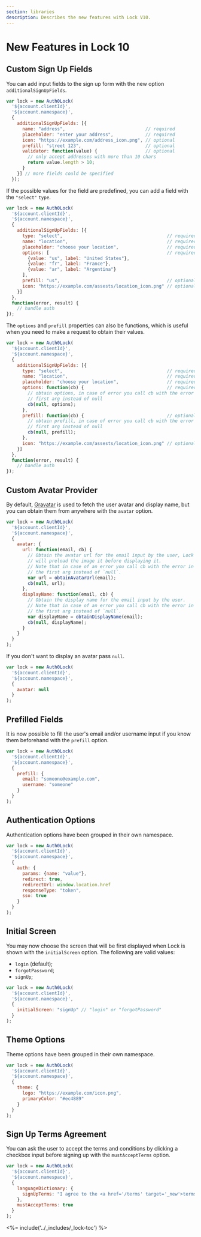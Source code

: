 ```yaml
---
section: libraries
description: Describes the new features with Lock V10.
---
```


# New Features in Lock 10

## Custom Sign Up Fields

You can add input fields to the sign up form with the new option `additionalSignUpFields`.

```js
var lock = new Auth0Lock(
  '${account.clientId}',
  '${account.namespace}',
  {
    additionalSignUpFields: [{
      name: "address",                              // required
      placeholder: "enter your address",            // required
      icon: "https://example.com/address_icon.png", // optional
      prefill: "street 123",                        // optional
      validator: function(value) {                  // optional
        // only accept addresses with more than 10 chars
        return value.length > 10;
      }
    }] // more fields could be specified
  });
```

If the possible values for the field are predefined, you can add a field with the `"select"` `type`.

```js
var lock = new Auth0Lock(
  '${account.clientId}',
  '${account.namespace}',
  {
    additionalSignUpFields: [{
      type: "select",                                       // required
      name: "location",                                     // required
      placeholder: "choose your location",                  // required
      options: [                                            // required
        {value: "us", label: "United States"},
        {value: "fr", label: "France"},
        {value: "ar", label: "Argentina"}
      ],
      prefill: "us",                                        // optional
      icon: "https://example.com/assests/location_icon.png" // optional
    }]
  },
  function(error, result) {
    // handle auth
});
```

The `options` and `prefill` properties can also be functions, which is useful when you need to make a request to obtain their values.

```js
var lock = new Auth0Lock(
  '${account.clientId}',
  '${account.namespace}',
  {
    additionalSignUpFields: [{
      type: "select",                                       // required
      name: "location",                                     // required
      placeholder: "choose your location",                  // required
      options: function(cb) {                               // required
        // obtain options, in case of error you call cb with the error in the
        // first arg instead of null
        cb(null, options);
      },
      prefill: function(cb) {                               // optional
        // obtain prefill, in case of error you call cb with the error in the
        // first arg instead of null
        cb(null, prefill);
      },
      icon: "https://example.com/assests/location_icon.png" // optional
    }]
  },
  function(error, result) {
    // handle auth
});
```

## Custom Avatar Provider

By default, [Gravatar](http://gravatar.com/) is used to fetch the user avatar and display name, but you can obtain them from anywhere with the `avatar` option.

```js
var lock = new Auth0Lock(
  '${account.clientId}',
  '${account.namespace}',
  {
    avatar: {
      url: function(email, cb) {
        // Obtain the avatar url for the email input by the user, Lock
        // will preload the image it before displaying it.
        // Note that in case of an error you call cb with the error in
        // the first arg instead of `null`.
        var url = obtainAvatarUrl(email);
        cb(null, url);
      },
      displayName: function(email, cb) {
        // Obtain the display name for the email input by the user.
        // Note that in case of an error you call cb with the error in
        // the first arg instead of `null`.
        var displayName = obtainDisplayName(email);
        cb(null, displayName);
      }
    }
  }
);
```

If you don't want to display an avatar pass `null`.

```js
var lock = new Auth0Lock(
  '${account.clientId}',
  '${account.namespace}',
  {
    avatar: null
  }
);
```

## Prefilled Fields

It is now possible to fill the user's email and/or username input if you know them beforehand with the `prefill` option.

```js
var lock = new Auth0Lock(
  '${account.clientId}',
  '${account.namespace}',
  {
    prefill: {
      email: "someone@example.com",
      username: "someone"
    }
  }
);
```

## Authentication Options

Authentication options have been grouped in their own namespace.

```js
var lock = new Auth0Lock(
  '${account.clientId}',
  '${account.namespace}',
  {
    auth: {
      params: {name: "value"},
      redirect: true,
      redirectUrl: window.location.href
      responseType: "token",
      sso: true
    }
  }
);
```

## Initial Screen

You may now choose the screen that will be first displayed when Lock is shown with the `initialScreen` option. The following are valid values:
* `login` (default);
* `forgotPassword`;
* `signUp`;

```js
var lock = new Auth0Lock(
  '${account.clientId}',
  '${account.namespace}',
  {
    initialScreen: "signUp" // "login" or "forgotPassword"
  }
);
```

## Theme Options

Theme options have been grouped in their own namespace.

```js
var lock = new Auth0Lock(
  '${account.clientId}',
  '${account.namespace}',
  {
    theme: {
      logo: "https://example.com/icon.png",
      primaryColor: "#ec4889"
    }
  }
);
```

## Sign Up Terms Agreement

You can ask the user to accept the terms and conditions by clicking a checkbox input before signing up with the `mustAcceptTerms` option.

```js
var lock = new Auth0Lock(
  '${account.clientId}',
  '${account.namespace}',
  {
    languageDictionary: {
      signUpTerms: "I agree to the <a href='/terms' target='_new'>terms of service</a> and <a href='/privacy' target='_new'>privacy policy</a>."
    },
    mustAcceptTerms: true
  }
);
```

<%= include('../_includes/_lock-toc') %>
